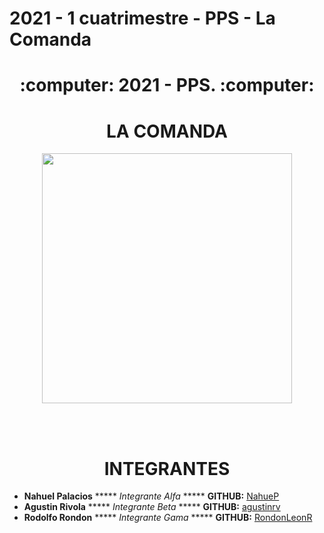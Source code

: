 <h1>2021 - 1 cuatrimestre - PPS - La Comanda</h1>

<h1 align="center"> :computer: 2021 - PPS. :computer:</h1> 

<h1 align="center"> LA COMANDA </h1> 


<p align="center">
<img src="https://i.ibb.co/2tPRKSL/icono-Comanda-Readme.png" width="400" height="400">
</p>


<br>
<br>
<h1 align="center"> INTEGRANTES </h1> 

* **Nahuel Palacios** ***** *Integrante Alfa* *****  **GITHUB:** [NahueP](https://github.com/NahueP)
* **Agustin Rivola** ***** *Integrante Beta* ***** **GITHUB:** [agustinrv](https://github.com/agustinrv)
* **Rodolfo Rondon** ***** *Integrante Gama* ***** **GITHUB:** [RondonLeonR](https://github.com/RondonLeonR)
<br>
<br>
